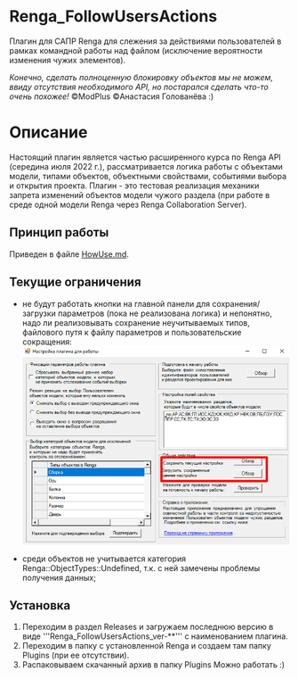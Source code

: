 # Renga_FollowUsersActions
Плагин для САПР Renga для слежения за действиями пользователей в рамках командной работы над файлом (исключение вероятности изменения чужих элементов).

*Конечно, сделать полноценную блокировку объектов мы не можем, ввиду отсутствия необходимого API, но постарался сделать что-то очень похожее!* ©ModPlus ©Анастасия Голованёва  :)


# Описание
Настоящий плагин является частью расширенного курса по Renga API (середина июля 2022 г.), рассматривается логика работы с объектами модели, типами объектов, объектными свойствами, событиями выбора и открытия проекта. Плагин - это тестовая реализация механики запрета изменений объектов модели чужого раздела (при работе в среде одной модели Renga через Renga Collaboration Server).

## Принцип работы
Приведен в файле [HowUse.md](HowUse.md).

## Текущие ограничения
- не будут работать кнопки на главной панели для сохранения/загрузки параметров (пока не реализована логика) и непонятно, надо ли реализовывать сохранение неучитываемых типов, файлового путя к файлу параметров и пользовательские сокращения:
![Не работающие кнопки](docs/image_main_1.png)

- среди объектов не учитывается категория Renga::ObjectTypes::Undefined, т.к. с ней замечены проблемы получения данных;

## Установка
1. Переходим в раздел Releases и загружаем последнюю версию в виде '''Renga_FollowUsersActions_ver-\*\*''' с наименованием плагина. 
2. Переходим в папку с установленной Renga и создаем там папку Plugins (при ее отсутствии).
3. Распаковываем скачанный архив в папку Plugins
Можно работать :)
